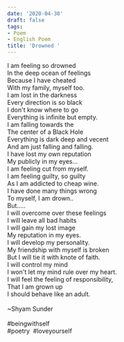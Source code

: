 ```yaml
---
date: '2020-04-30'
draft: false
tags:
- Poem
- English Poem
title: 'Drowned '
---
```

I am feeling so drowned\
In the deep ocean of feelings\
Because I have cheated\
With my family, myself too.\
I am lost in the darkness\
Every direction is so black\
I don't know where to go\
Everything is infinite but empty.\
I am falling towards the\
The center of a Black Hole\
Everything is dark deep and vecent\
And am just falling and falling.\
I have lost my own reputation\
My publicly in my eyes...\
I am feeling cut from myself.\
I am feeling guilty, so guilty\
As I am addicted to cheap wine.\
I have done many things wrong\
To myself, I am drown..\
But.....\
I will overcome over these feelings\
I will leave all bad habits\
I will gain my lost image\
My reputation in my eyes.\
I will develop my personality.\
My friendship with myself is broken\
But I will tie it with knote of faith.\
I will control my mind\
I won't let my mind rule over my heart.\
I will feel the feeling of responsibility,\
That I am grown up\
I should behave like an adult.\
  \
~Shyam Sunder \
  \
#beingwithself\
#poetry  #loveyourself